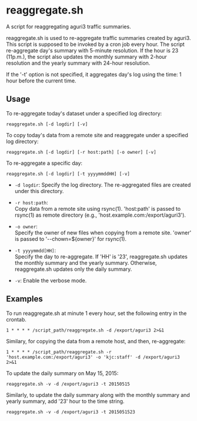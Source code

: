 # reaggregate.sh

A script for reaggregating aguri3 traffic summaries.

reaggregate.sh is used to re-aggregate traffic summaries created by
aguri3.
This script is supposed to be invoked by a cron job every hour.
The script re-aggregate day's summary with 5-minute resolution.
If the hour is 23 (11p.m.), the script also updates the monthly
summary with 2-hour resolution and the yearly summary with 24-hour
resolution.

If the '-t' option is not specified, it aggregates day's log using
the time: 1 hour before the current time.


## Usage

To re-aggregate today's dataset under a specified log directory:

	reaggregate.sh [-d logdir] [-v]

To copy today's data from a remote site and reaggregate under a
specified log directory:

	reaggregate.sh [-d logdir] [-r host:path] [-o owner] [-v]

To re-aggregate a specific day:

	reaggregate.sh [-d logdir] [-t yyyymmddHH] [-v]

  + `-d logdir`:
    Specify the log directory.  The re-aggregated files are created under
    this directory.
  
  + `-r host:path`:  
    Copy data from a remote site using rsync(1).  'host:path' is
    passed to rsync(1) as remote directory
    (e.g., 'host.example.com:/export/aguri3').

  + `-o owner`:  
    Specify the owner of new files when copying from a remote site.
    'owner' is passed to '--chown=${owner}' for rsync(1).

  + `-t yyyymmdd[HH]`:  
    Specify the day to re-aggregate.  If 'HH' is '23', reaggregate.sh
    updates the monthly summary and the yearly summary.
    Otherwise, reaggregate.sh updates only the daily summary.

  + `-v`: Enable the verbose mode.

## Examples

To run reaggregate.sh at minute 1 every hour,
set the following entry in the crontab.

	1 * * * * /script_path/reaggregate.sh -d /export/aguri3 2>&1

Similary, for copying the data from a remote host, and then, re-aggregate:

	1 * * * * /script_path/reaggregate.sh -r 'host.example.com:/export/aguri3' -o 'kjc:staff' -d /export/aguri3 2>&1

To update the daily summary on May 15, 2015:

	reaggregate.sh -v -d /export/aguri3 -t 20150515

Similarly, to update the daily summary along with the monthly summary
and yearly summary, add '23' hour to the time string.

	reaggregate.sh -v -d /export/aguri3 -t 2015051523


